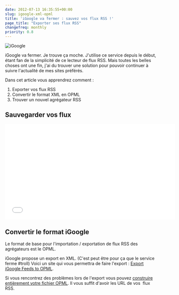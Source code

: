 ```yaml
---
date: 2012-07-13 16:35:55+00:00
slug: igoogle-xml-opml
title: 'iGoogle va fermer : sauvez vos flux RSS !'
page_title: "Exporter ses flux RSS"
changefreq: monthly
priority: 0.8
---
```


![iGoogle](blog/legacy/2012/07/480149483_67804f313c-300x127.jpg?raw=true)

iGoogle va fermer.
Je trouve ça moche.
J'utilise ce service depuis le début, étant fan de la simplicité de ce lecteur de flux RSS.
Mais toutes les belles choses ont une fin, j'ai du trouver une solution pour pouvoir continuer à suivre l'actualité de mes sites préférés.

Dans cet article vous apprendrez comment :

1. Exporter vos flux RSS
2. Convertir le format XML en OPML
3. Trouver un nouvel agrégateur RSS

## Sauvegarder vos flux

<iframe width="560" height="315" src="//www.youtube.com/embed/lZOzWNSe6T4" frameborder="0" allowfullscreen></iframe>


## Convertir le format iGoogle


Le format de base pour l'importation / exportation de flux RSS des agrégateurs est le OPML.

iGoogle propose un export en XML. (C'est peut être pour ça que le service ferme #troll)
Voici un site qui vous permettra de faire l'export : [Export iGoogle Feeds to OPML](http://googlesystem.blogspot.fr/2008/07/export-igoogle-feeds-to-opml.html).

Si vous rencontrez des problèmes lors de l'export vous pouvez [construire entièrement votre fichier OPML](http://reader.feedshow.com/goodies/opml/OPMLBuilder-create-opml-from-rss-list.php). Il vous suffit d'avoir les URL de vos  flux RSS.
